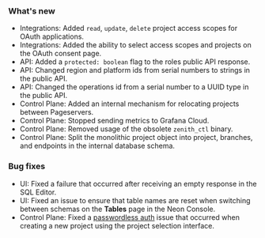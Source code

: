 ### What's new

- Integrations: Added `read`, `update`, `delete` project access scopes for OAuth applications.
- Integrations: Added the ability to select access scopes and projects on the OAuth consent page.
- API: Added a `protected: boolean` flag to the roles public API response.
- API: Changed region and platform ids from serial numbers to strings in the public API.
- API: Changed the operations id from a serial number to a UUID type in the public API.
- Control Plane: Added an internal mechanism for relocating projects between Pageservers.
- Control Plane: Stopped sending metrics to Grafana Cloud.
- Control Plane: Removed usage of the obsolete `zenith_ctl` binary.
- Control Plane: Split the monolithic project object into project, branches, and endpoints in the internal database schema.

### Bug fixes

- UI: Fixed a failure that occurred after receiving an empty response in the SQL Editor.
- UI: Fixed an issue to ensure that table names are reset when switching between schemas on the **Tables** page in the Neon Console.
- Control Plane: Fixed a [passwordless auth](../docs/connect/passwordless-connect) issue that occurred when creating a new project using the project selection interface.
